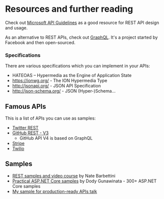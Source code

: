 # Resources and further reading

Check out [Microsoft API Guidelines](https://github.com/microsoft/api-guidelines) as a good resource for REST API design and usage.

As an alternative to REST APIs, check out [GraphQL](http://graphql.org/). It's a project started by Facebook and then open-sourced.

### Specifications

There are various specifications which you can implement in your APIs:
- HATEOAS – Hypermedia as the Engine of Application State
- https://ionwg.org/ - The ION Hypermedia Type
- http://jsonapi.org/ - JSON API Specification
- http://json-schema.org/ - JSON (Hyper-)Schema...

## Famous APIs

This is a list of APIs you can use as samples:
- [Twitter REST](https://dev.twitter.com/rest/public)
- [GitHub REST - V3](https://developer.github.com/v3/)
     - GitHub API V4 is based on GraphQL
- [Stripe](https://stripe.com/docs/api)
- [Twilio](https://www.twilio.com/docs/api/rest)

## Samples

- [REST samples and video course](https://github.com/nbarbettini/BeautifulRestApi) by Nate Barbettini
- [Practical ASP.NET Core samples](https://github.com/dodyg/practical-aspnetcore) by Dody Gunawinata - 300+ ASP.NET Core samples
- [My sample for production-ready APIs talk](https://github.com/miroslavpopovic/production-ready-apis-sample-3)
